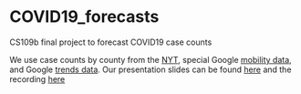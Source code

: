 # COVID19_forecasts
CS109b final project to forecast COVID19 case counts 

We use case counts by county from the [NYT](https://github.com/nytimes/covid-19-data), special Google [mobility data](https://www.google.com/covid19/mobility/), and Google [trends data](https://trends.google.com/trends/?geo=US). Our presentation slides can be found [here](https://docs.google.com/presentation/d/1ZfEIErNeaXMj9PyfJHa4IpOebuL4zShosMhLMdUqwDA/edit?usp=sharing) and the recording [here](https://harvard.zoom.us/rec/play/7J17IeGt_2o3G9eQtQSDA_N4W461eKys1yFM-PVYmBu3ACMKZAWmZLRBZOPjwCAeXLRC1lP0bNG0sNb2?autoplay=true&continueMode=true&startTime=1589129835000)
